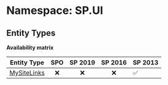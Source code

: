 # Namespace: SP.UI

## Entity Types

**Availability matrix**

Entity Type | SPO | SP 2019 | SP 2016 | SP 2013
----------|:---:|:-------:|:-------:|:-------
[MySiteLinks](./EntityTypes/MySiteLinks.md) | ❌ | ❌ | ❌ | ✅